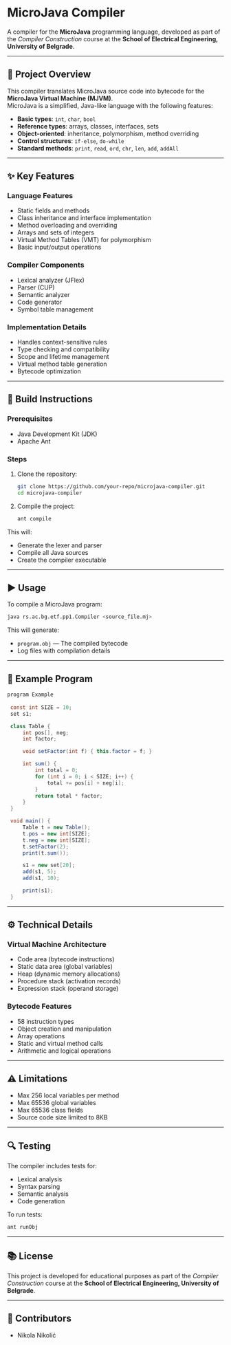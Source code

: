 # MicroJava Compiler

A compiler for the **MicroJava** programming language, developed as part of the *Compiler Construction* course at the **School of Electrical Engineering, University of Belgrade**.

---

## 📌 Project Overview

This compiler translates MicroJava source code into bytecode for the **MicroJava Virtual Machine (MJVM)**.\
MicroJava is a simplified, Java-like language with the following features:

- **Basic types**: `int`, `char`, `bool`
- **Reference types**: arrays, classes, interfaces, sets
- **Object-oriented**: inheritance, polymorphism, method overriding
- **Control structures**: `if-else`, `do-while`
- **Standard methods**: `print`, `read`, `ord`, `chr`, `len`, `add`, `addAll`

---

## ✨ Key Features

### Language Features

- Static fields and methods
- Class inheritance and interface implementation
- Method overloading and overriding
- Arrays and sets of integers
- Virtual Method Tables (VMT) for polymorphism
- Basic input/output operations

### Compiler Components

- Lexical analyzer (JFlex)
- Parser (CUP)
- Semantic analyzer
- Code generator
- Symbol table management

### Implementation Details

- Handles context-sensitive rules
- Type checking and compatibility
- Scope and lifetime management
- Virtual method table generation
- Bytecode optimization

---

## 🔧 Build Instructions

### Prerequisites

- Java Development Kit (JDK)
- Apache Ant

### Steps

1. Clone the repository:

   ```bash
   git clone https://github.com/your-repo/microjava-compiler.git
   cd microjava-compiler
   ```

2. Compile the project:

   ```bash
   ant compile
   ```

This will:

- Generate the lexer and parser
- Compile all Java sources
- Create the compiler executable

---

## ▶️ Usage

To compile a MicroJava program:

```bash
java rs.ac.bg.etf.pp1.Compiler <source_file.mj>
```

This will generate:

- `program.obj` — The compiled bytecode
- Log files with compilation details

---

## 📄 Example Program

```java
program Example 
        
 const int SIZE = 10;
 set s1;

 class Table {
     int pos[], neg;
     int factor;

     void setFactor(int f) { this.factor = f; }

     int sum() {
         int total = 0;
         for (int i = 0; i < SIZE; i++) {
             total += pos[i] + neg[i];
         }
         return total * factor;
     }
 }

 void main() {
     Table t = new Table();
     t.pos = new int[SIZE];
     t.neg = new int[SIZE];
     t.setFactor(2);
     print(t.sum());

     s1 = new set[20];
     add(s1, 5);
     add(s1, 10);

     print(s1);
 }

```

---

## ⚙️ Technical Details

### Virtual Machine Architecture

- Code area (bytecode instructions)
- Static data area (global variables)
- Heap (dynamic memory allocations)
- Procedure stack (activation records)
- Expression stack (operand storage)

### Bytecode Features

- 58 instruction types
- Object creation and manipulation
- Array operations
- Static and virtual method calls
- Arithmetic and logical operations

---

## ⚠️ Limitations

- Max 256 local variables per method
- Max 65536 global variables
- Max 65536 class fields
- Source code size limited to 8KB

---

## 🔍 Testing

The compiler includes tests for:

- Lexical analysis
- Syntax parsing
- Semantic analysis
- Code generation

To run tests:

```bash
ant runObj
```

---

## 📚 License

This project is developed for educational purposes as part of the *Compiler Construction* course at the **School of Electrical Engineering, University of Belgrade**.

---

## 👤 Contributors

- Nikola Nikolić

